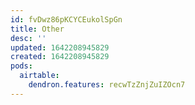 ```yaml
---
id: fvDwz86pKCYCEukolSpGn
title: Other
desc: ''
updated: 1642208945829
created: 1642208945829
pods:
  airtable:
    dendron.features: recwTzZnjZuIZOcn7
---
```


